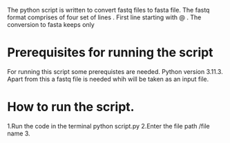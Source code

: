 The python script is written to convert fastq files to fasta file. The fastq format comprises of four set of lines . First line starting with @ . The conversion to fasta keeps only 
# Prerequisites for running the script
For running this script some prerequistes are needed. Python version 3.11.3. Apart from this a fastq file is needed whih will be taken as an input file.
# How to run the script.
1.Run the code in the terminal python script.py
2.Enter the file path /file name 
3. 
